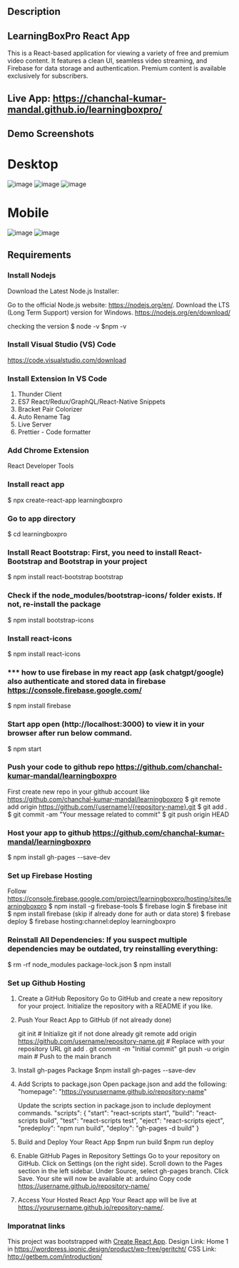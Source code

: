 ## Description
## LearningBoxPro React App
This is a React-based application for viewing a variety of free and premium video content. It features a clean UI, seamless video streaming, and Firebase for data storage and authentication. Premium content is available exclusively for subscribers.

## Live App: https://chanchal-kumar-mandal.github.io/learningboxpro/

## Demo Screenshots
# Desktop
![image](https://github.com/user-attachments/assets/c1dcd537-090a-4c12-9718-5d291c7ff952)
![image](https://github.com/user-attachments/assets/6e9f473f-bb0a-4592-807e-41ffb831ced5)
![image](https://github.com/user-attachments/assets/19c95a20-1f1f-4bb5-bf94-cdd268f30a04)

# Mobile
![image](https://github.com/user-attachments/assets/2afc6030-a781-4c3e-80d6-19bb2b5bcde7)
![image](https://github.com/user-attachments/assets/f7c851fb-9157-4c8a-b6da-ef0e2dcb055a)

## Requirements

### Install Nodejs
Download the Latest Node.js Installer:

Go to the official Node.js website: https://nodejs.org/en/.
Download the LTS (Long Term Support) version for Windows.
https://nodejs.org/en/download/

checking the version
$ node -v
$npm -v

### Install Visual Studio (VS) Code
https://code.visualstudio.com/download

### Install Extension In VS Code
1. Thunder Client 
2. ES7 React/Redux/GraphQL/React-Native Snippets 
3. Bracket Pair Colorizer 
4. Auto Rename Tag 
5. Live Server 
6. Prettier - Code formatter 

### Add Chrome Extension
React Developer Tools

### Install react app
$ npx create-react-app learningboxpro 

### Go to app directory
$ cd learningboxpro

### Install React Bootstrap: First, you need to install React-Bootstrap and Bootstrap in your project
$ npm install react-bootstrap bootstrap

### Check if the node_modules/bootstrap-icons/ folder exists. If not, re-install the package
$ npm install bootstrap-icons

### Install react-icons
$ npm install react-icons

### *** how to use firebase in my react app (ask chatgpt/google) also authenticate and stored data in firebase https://console.firebase.google.com/
$ npm install firebase

  
### Start app open (http://localhost:3000) to view it in your browser after run below command. 
$ npm start

### Push your code to github repo https://github.com/chanchal-kumar-mandal/learningboxpro
First create new repo in your github account like https://github.com/chanchal-kumar-mandal/learningboxpro
$ git remote add origin https://github.com/{username}/{repository-name}.git
$ git add .
$ git commit -am "Your message related to commit"
$ git push origin HEAD

### Host your app to github https://github.com/chanchal-kumar-mandal/learningboxpro

$ npm install gh-pages --save-dev



### Set up Firebase Hosting 
Follow https://console.firebase.google.com/project/learningboxpro/hosting/sites/learningboxpro
$ npm install -g firebase-tools
$ firebase login
$ firebase init
$ npm install firebase (skip if already done for auth or data store)
$ firebase deploy
$ firebase hosting:channel:deploy learningboxpro


### Reinstall All Dependencies: If you suspect multiple dependencies may be outdated, try reinstalling everything:

$ rm -rf node_modules package-lock.json
$ npm install

### Set up Github Hosting 
1. Create a GitHub Repository
	Go to GitHub and create a new repository for your project.
	Initialize the repository with a README if you like.
2. Push Your React App to GitHub (if not already done)

	git init  # Initialize git if not done already
	git remote add origin https://github.com/username/repository-name.git  # Replace with your repository URL
	git add .
	git commit -m "Initial commit"
	git push -u origin main  # Push to the main branch
3. Install gh-pages Package
	$npm install gh-pages --save-dev
4. Add Scripts to package.json
	Open package.json and add the following:
	"homepage": "https://yourusername.github.io/repository-name"

	Update the scripts section in package.json to include deployment commands.
	"scripts": {
	  "start": "react-scripts start",
	  "build": "react-scripts build",
	  "test": "react-scripts test",
	  "eject": "react-scripts eject",
	  "predeploy": "npm run build",
	  "deploy": "gh-pages -d build"
	}
5. Build and Deploy Your React App
	$npm run build
	$npm run deploy
6. Enable GitHub Pages in Repository Settings
	Go to your repository on GitHub.
	Click on Settings (on the right side).
	Scroll down to the Pages section in the left sidebar.
	Under Source, select gh-pages branch.
	Click Save.
	Your site will now be available at: arduino
	Copy code
	https://username.github.io/repository-name/
7. Access Your Hosted React App
	Your React app will be live at https://yourusername.github.io/repository-name/.

### Imporatnat links
This project was bootstrapped with [Create React App](https://github.com/facebook/create-react-app).
Design Link: Home 1 in https://wordpress.iqonic.design/product/wp-free/geritcht/
CSS Link:  http://getbem.com/introduction/
